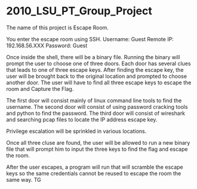 # 2010_LSU_PT_Group_Project

The name of this project is Escape Room.

You enter the escape room using SSH.
Username: Guest
Remote IP: 192.168.56.XXX
Password: Guest

Once inside the shell, there will be a binary file.
Running the binary will prompt the user to choose one of three doors.
Each door has several clues that leads to one of three escape keys.
After finding the escape key, the user will be brought back to the original location and prompted to choose another door.
The user will have to find all three escape keys to escape the room and Capture the Flag.

The first door will consist mainly of linux command line tools to find the username.
The second door will consist of using password cracking tools and python to find the password.
The third door will consist of wireshark and searching pcap files to locate the IP address escape key.

Privilege escalation will be sprinkled in various locations.

Once all three cluse are found, the user will be allowed to run a new binary file that will prompt him to input the three keys to find the flag and escape the room.

After the user escapes, a program will run that will scramble the escape keys so the same credentials cannot be reused to escape the room the same way.
TG
